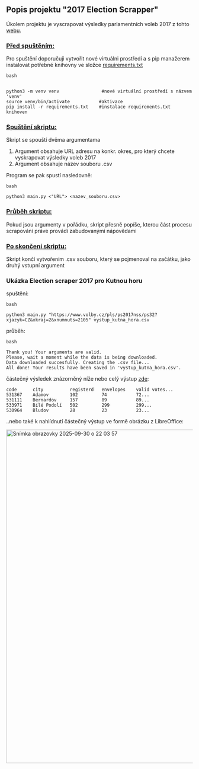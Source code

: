 ## **Popis projektu "2017 Election Scrapper"** 
Úkolem projektu je vyscrapovat výsledky parlamentních voleb 2017 z tohto [webu](https://www.volby.cz/pls/ps2017nss/ps3?xjazyk=CZ).

### <ins>Před spuštěním:</ins> 
Pro spuštění doporučuji vytvořit nové virtuálni prostředí a s pip manažerem instalovat potřebné knihovny ve složce [requirements.txt](https://github.com/martiina9/Project3/blob/main/requirements.txt)

```
bash


python3 -m venv venv                #nové virtuální prostředí s názvem 'venv' 
source venv/bin/activate           #aktivace 
pip install -r requirements.txt    #instalace requirements.txt knihoven
```
### <ins>Spuštění skriptu:</ins>
Skript se spouští dvěma argumentama <br>

1. Argument obsahuje URL adresu na konkr. okres, pro který chcete vyskrapovat výsledky voleb 2017
2. Argument obsahuje název souboru .csv  

Program se pak spustí nasledovně:
```
bash

python3 main.py <"URL"> <nazev_souboru.csv>
```

### <ins>Průběh skriptu:</ins>
Pokud jsou argumenty v pořádku, skript přesně popíše, kterou část procesu scrapování práve provádí zabudovanými nápovědami 
  
### <ins>Po skončení skriptu:</ins>
Skript končí vytvořením .csv souboru, který se pojmenoval na začátku, jako druhý vstupní argument

### Ukázka Election scraper 2017 pro Kutnou horu
spuštění:
```
bash

python3 main.py "https://www.volby.cz/pls/ps2017nss/ps32?xjazyk=CZ&xkraj=2&xnumnuts=2105" vystup_kutna_hora.csv

```

průběh:
```
bash

Thank you! Your arguments are valid.
Please, wait a moment while the data is being downloaded.
Data downloaded succesfully. Creating the .csv file...
All done! Your results have been saved in 'vystup_kutna_hora.csv'.
```

částečný výsledek znázorněný níže nebo celý výstup [zde](https://github.com/martiina9/Project3/blob/main/vystup_kutna_hora.csv): 
```
code	  city	        registerd   envelopes    valid votes... 
531367	  Adamov	    102	        74	         72...
531111	  Bernardov	    157	        89	         89...
533971	  Bílé Podolí	502	        299	         299...
530964	  Bludov	    28	        23	         23...
```


..nebo také k nahlídnutí částečný výstup ve formě obrázku z LibreOffice:

 <img width="1440" height="900" alt="Snímka obrazovky 2025-09-30 o 22 03 57" src="https://github.com/user-attachments/assets/17052087-4c1d-48ef-8e5a-7afb1b936789" />





